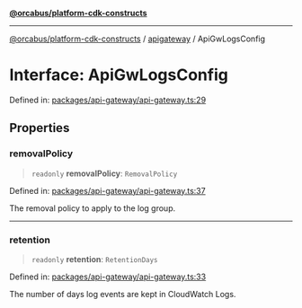 [**@orcabus/platform-cdk-constructs**](../../../../README.md)

***

[@orcabus/platform-cdk-constructs](../../../../README.md) / [apigateway](../README.md) / ApiGwLogsConfig

# Interface: ApiGwLogsConfig

Defined in: [packages/api-gateway/api-gateway.ts:29](https://github.com/OrcaBus/platform-cdk-constructs/blob/main/packages/api-gateway/api-gateway.ts#L29)

## Properties

### removalPolicy

> `readonly` **removalPolicy**: `RemovalPolicy`

Defined in: [packages/api-gateway/api-gateway.ts:37](https://github.com/OrcaBus/platform-cdk-constructs/blob/main/packages/api-gateway/api-gateway.ts#L37)

The removal policy to apply to the log group.

***

### retention

> `readonly` **retention**: `RetentionDays`

Defined in: [packages/api-gateway/api-gateway.ts:33](https://github.com/OrcaBus/platform-cdk-constructs/blob/main/packages/api-gateway/api-gateway.ts#L33)

The number of days log events are kept in CloudWatch Logs.
